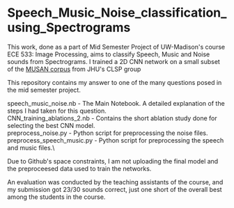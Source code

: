 # Speech_Music_Noise_classification_using_Spectrograms
This work, done as a part of Mid Semester Project of UW-Madison's course ECE 533: Image Processing, aims to classify Speech, Music and Noise sounds from Spectrograms. I trained a 2D CNN network on a small subset of the [MUSAN corpus](https://www.openslr.org/17/) from JHU's CLSP group

This repository contains my answer to one of the many questions posed in the mid semester project. 

speech_music_noise.nb - The Main Notebook. A detailed explanation of the steps I had taken for this question.\
CNN_training_ablations_2.nb - Contains the short ablation study done for selecting the best CNN model.\
preprocess_noise.py - Python script for preprocessing the noise files.\
preprocess_speech_music.py - Python script for preprocessing the speech and music files.\

Due to Github's space constraints, I am not uploading the final model and the preproceesed data used to train the networks.

An evaluation was conducted by the teaching assistants of the course, and my submission got 23/30 sounds correct, just one short of the overall best among the students in the course.

